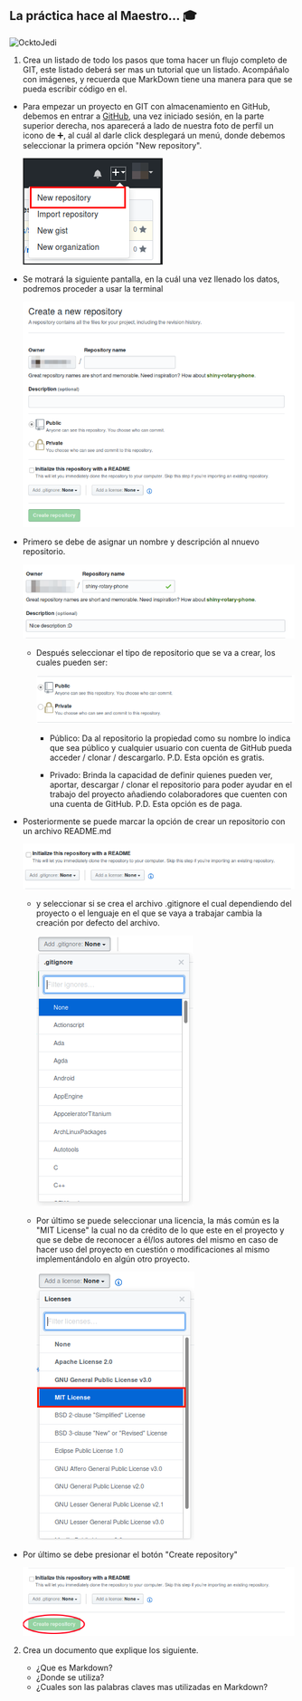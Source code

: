 ## La práctica hace al Maestro...  :mortar_board:

![OcktoJedi](https://s-media-cache-ak0.pinimg.com/originals/dc/ef/3a/dcef3abedf0e0761203aaeb85886a6f3.jpg)

1. Crea un listado de todo los pasos que toma hacer un flujo completo de GIT, este listado deberá ser mas un tutorial que un listado. Acompáñalo con imágenes, y recuerda que MarkDown tiene una manera para que se pueda escribir código en el.

  * Para empezar un proyecto en GIT con almacenamiento en GitHub, debemos en entrar a [GitHub](https://github.com/), una vez iniciado sesión, en la parte superior derecha, nos aparecerá a lado de nuestra foto de perfil un icono de :heavy_plus_sign:, al cuál al darle click desplegará un menú, donde debemos seleccionar la primera opción "New repository".

    ![Image Tuto 1](images/TutoGit-1.png)

  * Se motrará la siguiente pantalla, en la cuál una vez llenado los datos, podremos proceder a usar la terminal

    ![Image Tuto 2](images/TutoGit-2.png)

  * Primero se debe de asignar un nombre y descripción al nnuevo repositorio.

    ![Image Tuto 3](images/TutoGit-3.png)

    * Después seleccionar el tipo de repositorio que se va a crear, los cuales pueden ser:

      ![Image Tuto 3](images/TutoGit-4.png)

      * Público: Da al repositorio la propiedad como su nombre lo indica que sea público y cualquier usuario con cuenta de GitHub pueda acceder / clonar / descargarlo. P.D. Esta opción es gratis.

      * Privado: Brinda la capacidad de definir quienes pueden ver, aportar, descargar / clonar el repositorio para poder ayudar en el trabajo del proyecto añadiendo colaboradores que cuenten con una cuenta de GitHub. P.D. Esta opción es de paga.

  * Posteriormente se puede marcar la opción de crear un repositorio con un archivo README.md

    ![Image Tuto 3](images/TutoGit-5.png)

    * y seleccionar si se crea el archivo .gitignore el cual dependiendo del proyecto o el lenguaje en el que se vaya a trabajar cambia la creación por defecto del archivo.

      ![Image Tuto 3](images/TutoGit-6.png)

    * Por último se puede seleccionar una licencia, la más común es la "MIT License" la cual no da crédito de lo que este en el proyecto y que se debe de reconocer a él/los autores del mismo en caso de hacer uso del proyecto en cuestión o modificaciones al mismo implementándolo en algún otro proyecto.

      ![Image Tuto 3](images/TutoGit-7.png)

  * Por último se debe presionar el botón "Create repository"

    ![Image Tuto 3](images/TutoGit-8.png)

 2. Crea un documento que explique los siguiente.

    - ¿Que es Markdown?
    - ¿Donde se utiliza?
    - ¿Cuales son las palabras claves mas utilizadas en Markdown?
